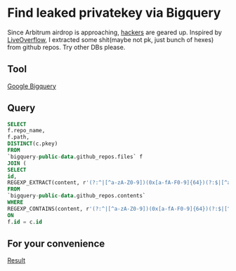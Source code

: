 # Find leaked privatekey via Bigquery
Since Arbitrum airdrop is approaching, [hackers](https://twitter.com/ArkhamIntel/status/1637759733737177091) are geared up.
Inspired by [LiveOverflow](https://www.youtube.com/watch?v=Xml4Gx3huag), I extracted some shit(maybe not pk, just bunch of hexes) from github repos. Try other DBs please.

## Tool
[Google Bigquery](https://console.cloud.google.com/bigquery)


## Query
``` sql
SELECT
f.repo_name,
f.path,
DISTINCT(c.pkey)
FROM
`bigquery-public-data.github_repos.files` f
JOIN (
SELECT
id,
REGEXP_EXTRACT(content, r'(?:^|[^a-zA-Z0-9])(0x[a-fA-F0-9]{64})(?:$|[^a-zA-Z0-9])') AS pkey
FROM
`bigquery-public-data.github_repos.contents`
WHERE
REGEXP_CONTAINS(content, r'(?:^|[^a-zA-Z0-9])(0x[a-fA-F0-9]{64})(?:$|[^a-zA-Z0-9])') ) c
ON
f.id = c.id
```

## For your convenience
[Result](bquxjob.csv)